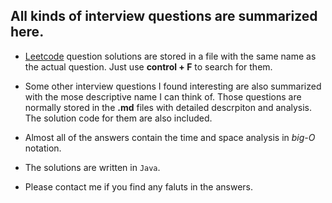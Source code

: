 ## All kinds of interview questions are summarized here. 

- [Leetcode](https://leetcode.com) question solutions are stored in a file with the same name as the actual question. Just use __control + F__ to search for them. 

- Some other interview questions I found interesting are also summarized with the mose descriptive name I can think of. Those questions are normally stored in the __.md__ files with detailed descrpiton and analysis. The solution code for them are also included. 

- Almost all of the answers contain the time and space analysis in _big-O_ notation. 

- The solutions are written in `Java`. 

- Please contact me if you find any faluts in the answers. 
